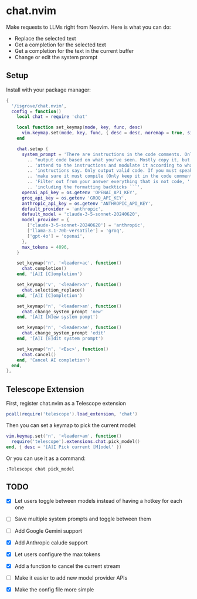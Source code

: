 # chat.nvim
Make requests to LLMs right from Neovim. Here is what you can do:
- Replace the selected text
- Get a completion for the selected text
- Get a completion for the text in the current buffer
- Change or edit the system prompt

## Setup
Install with your package manager:
```lua
{
  '/isgrove/chat.nvim',
  config = function()
    local chat = require 'chat'

    local function set_keymap(mode, key, func, desc)
      vim.keymap.set(mode, key, func, { desc = desc, noremap = true, silent = true })
    end

    chat.setup {
      system_prompt = 'There are instructions in the code comments. Only '
        .. "output code based on what you've seen. Mostly copy it, but "
        .. 'attend to the instructions and modulate it according to what the '
        .. 'instructions say. Only output valid code. If you must speak, '
        .. 'make sure it must compile (Only keep it in the code comments). '
        .. 'Filter out from your answer everything that is not code, '
        .. 'including the formatting backticks ```',
      openai_api_key = os.getenv 'OPENAI_API_KEY',
      groq_api_key = os.getenv 'GROQ_API_KEY',
      anthropic_api_key = os.getenv 'ANTHROPIC_API_KEY',
      default_provider = 'anthropic',
      default_model = 'claude-3-5-sonnet-20240620',
      model_provider = {
        ['claude-3-5-sonnet-20240620'] = 'anthropic',
        ['llama-3.1-70b-versatile'] = 'groq',
        ['gpt-4o'] = 'openai',
      },
      max_tokens = 4096,
    }

    set_keymap('n', '<leader>ac', function()
      chat.completion()
    end, '[A]I [C]ompletion')

    set_keymap('v', '<leader>ar', function()
      chat.selection_replace()
    end, '[A]I [C]ompletion')

    set_keymap('n', '<leader>an', function()
      chat.change_system_prompt 'new'
    end, '[A]I [N]ew system pompt')

    set_keymap('n', '<leader>ae', function()
      chat.change_system_prompt 'edit'
    end, '[A]I [E]dit system prompt')

    set_keymap('n', '<Esc>', function()
      chat.cancel()
    end, 'Cancel AI completion')
  end,
},
```

## Telescope Extension

First, register chat.nvim as a Telescope extension
```lua
pcall(require('telescope').load_extension, 'chat')
```

Then you can set a keymap to pick the current model:
```lua
vim.keymap.set('n', '<leader>am', function()
  require('telescope').extensions.chat.pick_model()
end, { desc = '[A]I Pick current [M]odel' })
```

Or you can use it as a command:
```
:Telescope chat pick_model
```

## TODO
- [x] Let users toggle between models instead of having a hotkey for each one
- [ ] Save multiple system prompts and toggle between them
- [ ] Add Google Gemini support
- [x] Add Anthropic calude support
- [x] Let users configure the max tokens
- [x] Add a function to cancel the current stream
- [ ] Make it easier to add new model provider APIs
- [x] Make the config file more simple

